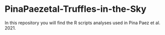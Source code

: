 # PinaPaezetal-Truffles-in-the-Sky
In this repository you will find the R scripts analyses used in Pina Paez et al. 2021.
